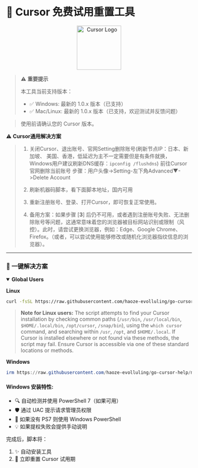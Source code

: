 # 🚀 Cursor 免费试用重置工具

<div align="center">
<img src="https://ai-cursor.com/wp-content/uploads/2024/09/logo-cursor-ai-png.webp" alt="Cursor Logo" width="120"/>
</div>

> ⚠️ **重要提示**
> 
> 本工具当前支持版本：
> - ✅ Windows: 最新的 1.0.x 版本（已支持）
> - ✅ Mac/Linux: 最新的 1.0.x 版本（已支持，欢迎测试并反馈问题）
 
> 使用前请确认您的 Cursor 版本。


⚠️ **Cursor通用解决方案**
> 1.  关闭Cursor、退出账号、官网Setting删除账号(刷新节点IP：日本、新加坡、 美国、香港，低延迟为主不一定需要但是有条件就换，Windows用户建议刷新DNS缓存：`ipconfig /flushdns`)
> 前往Cursor官网删除当前账号
> 步骤：用户头像->Setting-左下角Advanced▼->Delete Account
>
> 2.  刷新机器码脚本，看下面脚本地址，国内可用
> 
> 3.  重新注册账号、登录、打开Cursor，即可恢复正常使用。
>
> 4.  备用方案：如果步骤 [**3**] 后仍不可用，或者遇到注册账号失败、无法删除账号等问题，这通常意味着您的浏览器被目标网站识别或限制（风控）。此时，请尝试更换浏览器，例如：Edge、Google Chrome、Firefox。（或者，可以尝试使用能够修改或随机化浏览器指纹信息的浏览器）。


---

### 🚀 一键解决方案

<details open>
<summary><b>Global Users</b></summary>


**Linux**

```bash
curl -fsSL https://raw.githubusercontent.com/haoze-evolluling/go-cursor-help/master/scripts/run/cursor_linux_id_modifier.sh | sudo bash 
```

> **Note for Linux users:** The script attempts to find your Cursor installation by checking common paths (`/usr/bin`, `/usr/local/bin`, `$HOME/.local/bin`, `/opt/cursor`, `/snap/bin`), using the `which cursor` command, and searching within `/usr`, `/opt`, and `$HOME/.local`. If Cursor is installed elsewhere or not found via these methods, the script may fail. Ensure Cursor is accessible via one of these standard locations or methods.

**Windows**

```powershell
irm https://raw.githubusercontent.com/haoze-evolluling/go-cursor-help/master/scripts/run/cursor_win_id_modifier.ps1 | iex
```

</details>


#### Windows 安装特性:

- 🔍 自动检测并使用 PowerShell 7（如果可用）
- 🛡️ 通过 UAC 提示请求管理员权限
- 📝 如果没有 PS7 则使用 Windows PowerShell
- 💡 如果提权失败会提供手动说明

完成后，脚本将：

1. ✨ 自动安装工具
2. 🔄 立即重置 Cursor 试用期
